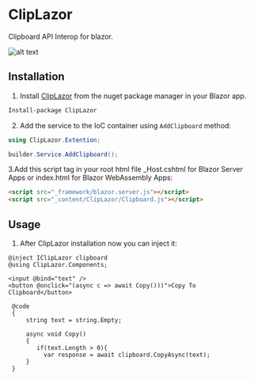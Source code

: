 # ClipLazor
Clipboard API Interop for blazor.


![alt text](https://github.com/p6laris/ClipLazor/blob/dev/ClipboardLazor.png?raw=true)

## Installation
1. Install [ClipLazor](https://www.nuget.org/packages/ClipLazor) from the nuget package manager in your Blazor app.

  ```sh
  Install-package ClipLazor
  ```
2. Add the service to the IoC container using `AddClipboard` method:

  ```C#
  using ClipLazor.Extention;

  builder.Service.AddClipboard();
  ```
3.Add this script tag in your root html file _Host.cshtml for Blazor Server Apps or index.html for Blazor WebAssembly Apps:
  ```html
  <script src="_framework/blazor.server.js"></script>
  <script src="_content/ClipLazor/Clipboard.js"></script>
  ```
  
## Usage
1. After ClipLazor installation now you can inject it:

  ```razor
  @inject IClipLazor clipboard
  @using ClipLazor.Components;
  
  <input @bind="text" />
  <button @onclick="(async c => await Copy()))">Copy To Clipboard</button>

   @code
   {
       string text = string.Empty;
       
       async void Copy()
       {
          if(text.Length > 0){
            var response = await clipboard.CopyAsync(text);
       }
   }
   
   ```
    
    
    
 
